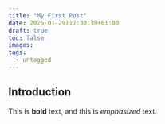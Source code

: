 ```yaml
---
title: "My First Post"
date: 2025-01-29T17:30:39+01:00
draft: true
toc: false
images:
tags: 
  - untagged
---
```


## Introduction

This is **bold** text, and this is *emphasized* text.
